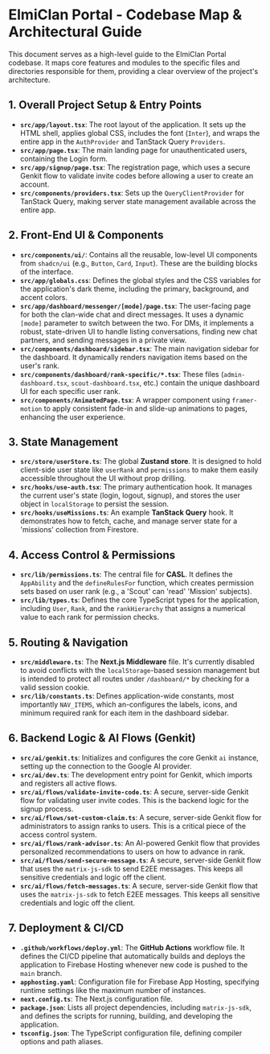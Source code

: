# ElmiClan Portal - Codebase Map & Architectural Guide

This document serves as a high-level guide to the ElmiClan Portal codebase. It maps core features and modules to the specific files and directories responsible for them, providing a clear overview of the project's architecture.

## 1. Overall Project Setup & Entry Points

- **`src/app/layout.tsx`**: The root layout of the application. It sets up the HTML shell, applies global CSS, includes the font (`Inter`), and wraps the entire app in the `AuthProvider` and TanStack Query `Providers`.
- **`src/app/page.tsx`**: The main landing page for unauthenticated users, containing the Login form.
- **`src/app/signup/page.tsx`**: The registration page, which uses a secure Genkit flow to validate invite codes before allowing a user to create an account.
- **`src/components/providers.tsx`**: Sets up the `QueryClientProvider` for TanStack Query, making server state management available across the entire app.

## 2. Front-End UI & Components

- **`src/components/ui/`**: Contains all the reusable, low-level UI components from `shadcn/ui` (e.g., `Button`, `Card`, `Input`). These are the building blocks of the interface.
- **`src/app/globals.css`**: Defines the global styles and the CSS variables for the application's dark theme, including the primary, background, and accent colors.
- **`src/app/dashboard/messenger/[mode]/page.tsx`**: The user-facing page for both the clan-wide chat and direct messages. It uses a dynamic `[mode]` parameter to switch between the two. For DMs, it implements a robust, state-driven UI to handle listing conversations, finding new chat partners, and sending messages in a private view.
- **`src/components/dashboard/sidebar.tsx`**: The main navigation sidebar for the dashboard. It dynamically renders navigation items based on the user's rank.
- **`src/components/dashboard/rank-specific/*.tsx`**: These files (`admin-dashboard.tsx`, `scout-dashboard.tsx`, etc.) contain the unique dashboard UI for each specific user rank.
- **`src/components/AnimatedPage.tsx`**: A wrapper component using `framer-motion` to apply consistent fade-in and slide-up animations to pages, enhancing the user experience.

## 3. State Management

- **`src/store/userStore.ts`**: The global **Zustand store**. It is designed to hold client-side user state like `userRank` and `permissions` to make them easily accessible throughout the UI without prop drilling.
- **`src/hooks/use-auth.tsx`**: The primary authentication hook. It manages the current user's state (login, logout, signup), and stores the user object in `localStorage` to persist the session.
- **`src/hooks/useMissions.ts`**: An example **TanStack Query** hook. It demonstrates how to fetch, cache, and manage server state for a 'missions' collection from Firestore.

## 4. Access Control & Permissions

- **`src/lib/permissions.ts`**: The central file for **CASL**. It defines the `AppAbility` and the `defineRulesFor` function, which creates permission sets based on user rank (e.g., a 'Scout' can 'read' 'Mission' subjects).
- **`src/lib/types.ts`**: Defines the core TypeScript types for the application, including `User`, `Rank`, and the `rankHierarchy` that assigns a numerical value to each rank for permission checks.

## 5. Routing & Navigation

- **`src/middleware.ts`**: The **Next.js Middleware** file. It's currently disabled to avoid conflicts with the `localStorage`-based session management but is intended to protect all routes under `/dashboard/*` by checking for a valid session cookie.
- **`src/lib/constants.ts`**: Defines application-wide constants, most importantly `NAV_ITEMS`, which an-configures the labels, icons, and minimum required rank for each item in the dashboard sidebar.

## 6. Backend Logic & AI Flows (Genkit)

- **`src/ai/genkit.ts`**: Initializes and configures the core Genkit `ai` instance, setting up the connection to the Google AI provider.
- **`src/ai/dev.ts`**: The development entry point for Genkit, which imports and registers all active flows.
- **`src/ai/flows/validate-invite-code.ts`**: A secure, server-side Genkit flow for validating user invite codes. This is the backend logic for the signup process.
- **`src/ai/flows/set-custom-claim.ts`**: A secure, server-side Genkit flow for administrators to assign ranks to users. This is a critical piece of the access control system.
- **`src/ai/flows/rank-advisor.ts`**: An AI-powered Genkit flow that provides personalized recommendations to users on how to advance in rank.
- **`src/ai/flows/send-secure-message.ts`**: A secure, server-side Genkit flow that uses the `matrix-js-sdk` to send E2EE messages. This keeps all sensitive credentials and logic off the client.
- **`src/ai/flows/fetch-messages.ts`**: A secure, server-side Genkit flow that uses the `matrix-js-sdk` to fetch E2EE messages. This keeps all sensitive credentials and logic off the client.

## 7. Deployment & CI/CD

- **`.github/workflows/deploy.yml`**: The **GitHub Actions** workflow file. It defines the CI/CD pipeline that automatically builds and deploys the application to Firebase Hosting whenever new code is pushed to the `main` branch.
- **`apphosting.yaml`**: Configuration file for Firebase App Hosting, specifying runtime settings like the maximum number of instances.
- **`next.config.ts`**: The Next.js configuration file.
- **`package.json`**: Lists all project dependencies, including `matrix-js-sdk`, and defines the scripts for running, building, and developing the application.
- **`tsconfig.json`**: The TypeScript configuration file, defining compiler options and path aliases.
